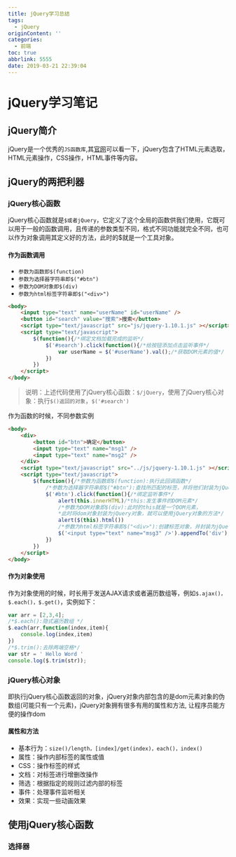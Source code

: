 ```yaml
---
title: jQuery学习总结
tags:
  - jQuery
originContent: ''
categories:
  - 前端
toc: true
abbrlink: 5555
date: 2019-03-21 22:39:04
---
```


# jQuery学习笔记

## jQuery简介

jQuery是一个优秀的`JS函数库`,其[官网](http://jquery.com/)可以看一下，jQuery包含了HTML元素选取，HTML元素操作，CSS操作，HTML事件等内容。

## jQuery的两把利器

### jQuery核心函数

jQuery核心函数就是`$或者jQuery`，它定义了这个全局的函数供我们使用，它既可以用于一般的函数调用，且传递的参数类型不同，格式不同功能就完全不同，也可以作为对象调用其定义好的方法，此时的$就是一个工具对象。
<!-- more -->
#### 作为函数调用

* `参数为函数即$(function)`
* `参数为选择器字符串即$("#btn")`
* `参数为DOM对象即$(div)`
* `参数为html标签字符串即$("<div>")`

```html
<body>
    <input type="text" name="userName" id="userName" />
    <button id="search" value="搜索">搜索</button>
    <script type="text/javascript" src="js/jquery-1.10.1.js" ></script>
    <script type="text/javascript">
        $(function(){/*绑定文档加载完成的监听*/
            $('#search').click(function(){/*给按钮添加点击监听事件*/
                var userName = $('#userName').val();/*获取DOM元素的值*/
            })
        })
    </script>
</body>
```

> 说明：上述代码使用了jQuery核心函数：`$/jQuery`，使用了jQuery核心对象：执行`$()返回的对象`，`$('#search')`

作为函数的时候，不同参数实例

```html
<body>
    <div>
        <button id="btn">确定</button>
        <input type="text" name="msg1" />
        <input type="text" name="msg2" />
    </div>
    <script type="text/javascript" src="../js/jquery-1.10.1.js" ></script>
    <script type="text/javascript">
        $(function(){/*参数为函数即$(function):执行此回调函数*/
            /*参数为选择器字符串即$("#btn"):查找所匹配的标签，并将他们封装为jQuery对象*/
            $('#btn').click(function(){/*绑定监听事件*/
                alert(this.innerHTML)/*this:发生事件的DOM元素*/
                /*参数为DOM对象即$(div):此时的this就是一个DOM元素，
                *此时将dom对象封装为jQuery对象，就可以使用jQuery对象的方法*/
                alert($(this).html())
                /*参数为html标签字符串即$("<div>"):创建标签对象，并封装为jQuery对象*/
                $('<input type="text" name="msg3" />').appendTo('div');
            })
        })
    </script>
</body>
```

#### 作为对象使用

作为对象使用的时候，时长用于发送AJAX请求或者遍历数组等，例如`$.ajax()，$.each()，$.get()`，实例如下：

```javascript
var arr = [2,3,4];
/*$.each():隐式遍历数组 */
$.each(arr,function(index,item){
    console.log(index,item)
})
/*$.trim():去除两端空格*/
var str = ' Hello Word '
console.log($.trim(str));
```

### jQuery核心对象

即执行jQuery核心函数返回的对象，jQuery对象内部包含的是dom元素对象的伪数组(可能只有一个元素)，jQuery对象拥有很多有用的属性和方法, 让程序员能方便的操作dom

#### 属性和方法

* 基本行为：`size()/length，[index]/get(index)，each()，index()`
* 属性：操作内部标签的属性或值
* CSS：操作标签的样式
* 文档：对标签进行增删改操作
* 筛选：根据指定的规则过滤内部的标签
* 事件：处理事件监听相关
* 效果：实现一些动画效果

## 使用jQuery核心函数

### 选择器

